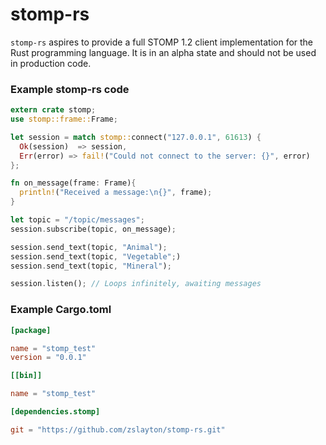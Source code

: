 stomp-rs
=====
`stomp-rs` aspires to provide a full STOMP 1.2 client implementation for the Rust
programming language. It is in an alpha state and should not be used in production code.


### Example stomp-rs code
```rust
extern crate stomp;
use stomp::frame::Frame;

let session = match stomp::connect("127.0.0.1", 61613) {
  Ok(session)  => session,
  Err(error) => fail!("Could not connect to the server: {}", error)
};

fn on_message(frame: Frame){
  println!("Received a message:\n{}", frame);
}

let topic = "/topic/messages";
session.subscribe(topic, on_message);

session.send_text(topic, "Animal");
session.send_text(topic, "Vegetable";)
session.send_text(topic, "Mineral");

session.listen(); // Loops infinitely, awaiting messages
```

### Example Cargo.toml
```toml
[package]

name = "stomp_test"
version = "0.0.1"

[[bin]]

name = "stomp_test"

[dependencies.stomp]

git = "https://github.com/zslayton/stomp-rs.git"
```
